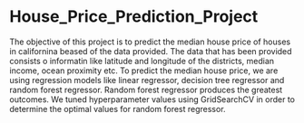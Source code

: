 # House_Price_Prediction_Project
The objective of this project is to predict the median house price of houses in californina beased of the data provided. The data that has been provided consists o informatin like latitude and longitude of the districts, median income, ocean proximity etc. To predict the median house price, we are using regression models like linear regressor, decision tree regressor and random forest regressor. Random forest regressor produces the greatest outcomes. We tuned hyperparameter values using GridSearchCV in order to determine the optimal values for random forest regressor.
